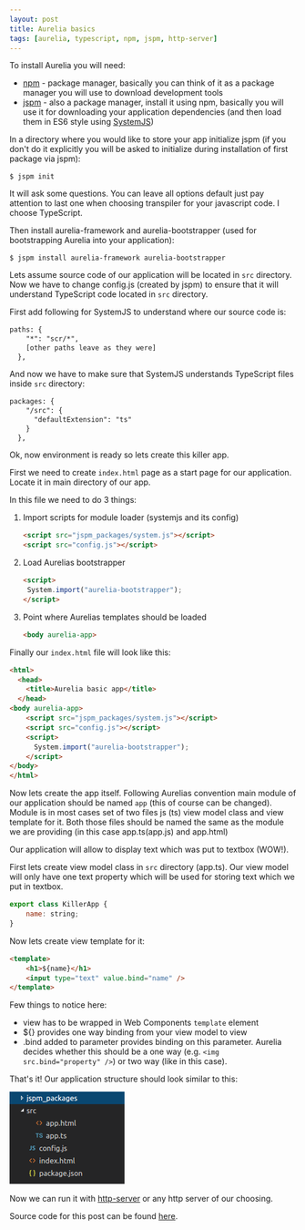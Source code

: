 ```yaml
---
layout: post
title: Aurelia basics
tags: [aurelia, typescript, npm, jspm, http-server]
---
```

To install Aurelia you will need:

*	[npm](https://www.npmjs.com/) - package manager, basically you can think of it as a package manager you will use to download development tools
*	[jspm](http://jspm.io/) - also a package manager, install it using npm, basically you will use it for downloading your application dependencies (and then load them in ES6 style using [SystemJS](https://github.com/systemjs/systemjs))

In a directory where you would like to store your app initialize jspm (if you don't do it explicitly you will be asked to initialize during installation of first package via jspm):

```
$ jspm init
```

It will ask some questions. You can leave all options default just pay attention to last one when choosing transpiler for your javascript code. I choose TypeScript.

Then install aurelia-framework and aurelia-bootstrapper (used for bootstrapping Aurelia into your application):

```
$ jspm install aurelia-framework aurelia-bootstrapper
```
Lets assume source code of our application will be located in `src` directory. Now we have to change config.js (created by jspm) to ensure that it will understand TypeScript code located in `src` directory.

First add following for SystemJS to understand where our source code is:

```
paths: {
    "*": "scr/*",
    [other paths leave as they were]
  },
```

And now we have to make sure that SystemJS understands TypeScript files inside `src` directory:


```
packages: {
    "/src": {
      "defaultExtension": "ts"
    }
  },
```

Ok, now environment is ready so lets create this killer app.

First we need to create `index.html` page as a start page for our application. Locate it in main directory of our app.

In this file we need to do 3 things:

1. Import scripts for module loader (systemjs and its config)

   ```html
   <script src="jspm_packages/system.js"></script>
   <script src="config.js"></script>
   ```

2. Load Aurelias bootstrapper

   ```html
   <script>
   	System.import("aurelia-bootstrapper");
   </script>
   ```

3. Point where Aurelias templates should be loaded

   ```html
   <body aurelia-app>
   ```

Finally our `index.html` file will look like this:

```html
<html>
  <head>
    <title>Aurelia basic app</title>
  </head>
<body aurelia-app>
    <script src="jspm_packages/system.js"></script>
    <script src="config.js"></script>
    <script>
      System.import("aurelia-bootstrapper");
    </script>
</body>
</html>
```

Now lets create the app itself. 
Following Aurelias convention main module of our application should be named `app` (this of course can be changed). Module is in most cases set of two files js (ts) view model class and view template for it. Both those files should be named the same as the module we are providing (in this case app.ts(app.js) and app.html)

Our application will allow to display text which was put to textbox (WOW!).

First lets create view model class in `src` directory (app.ts). Our view model will only have one text property which will be used for storing text which we put in textbox.

```javascript
export class KillerApp {
    name: string;
}
```

Now lets create view template for it:

```html
<template>
    <h1>${name}</h1>
    <input type="text" value.bind="name" />
</template>
```

Few things to notice here:

* view has to be wrapped in Web Components `template` element
* ${} provides one way binding from your view model to view
* .bind added to parameter provides binding on this parameter. Aurelia decides whether this should be a one way (e.g. `<img src.bind="property" />`) or two way (like in this case).

That's it! Our application structure should look similar to this:

![Application structure](/images/aurelia_basics/app_structure.png)

Now we can run it with [http-server](https://www.npmjs.com/package/http-server) or any http server of our choosing.

Source code for this post can be found [here](https://github.com/michaldziurowski/aurelia-typescript-basics).
